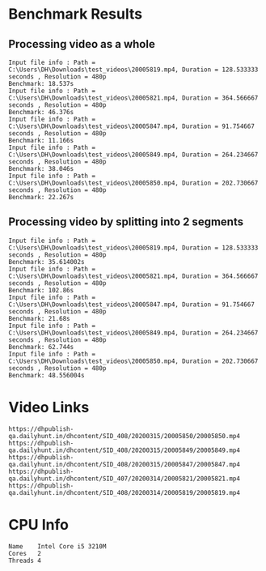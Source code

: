 # Benchmark Results

## Processing video as a whole 

    Input file info : Path = C:\Users\DH\Downloads\test_videos\20005819.mp4, Duration = 128.533333 seconds , Resolution = 480p
    Benchmark: 18.537s
    Input file info : Path = C:\Users\DH\Downloads\test_videos\20005821.mp4, Duration = 364.566667 seconds , Resolution = 480p
    Benchmark: 46.376s
    Input file info : Path = C:\Users\DH\Downloads\test_videos\20005847.mp4, Duration = 91.754667 seconds , Resolution = 480p
    Benchmark: 11.166s
    Input file info : Path = C:\Users\DH\Downloads\test_videos\20005849.mp4, Duration = 264.234667 seconds , Resolution = 480p
    Benchmark: 38.046s
    Input file info : Path = C:\Users\DH\Downloads\test_videos\20005850.mp4, Duration = 202.730667 seconds , Resolution = 480p
    Benchmark: 22.267s

## Processing video by splitting into 2 segments

    Input file info : Path = C:\Users\DH\Downloads\test_videos\20005819.mp4, Duration = 128.533333 seconds , Resolution = 480p
    Benchmark: 35.614002s
    Input file info : Path = C:\Users\DH\Downloads\test_videos\20005821.mp4, Duration = 364.566667 seconds , Resolution = 480p
    Benchmark: 102.86s
    Input file info : Path = C:\Users\DH\Downloads\test_videos\20005847.mp4, Duration = 91.754667 seconds , Resolution = 480p
    Benchmark: 21.68s
    Input file info : Path = C:\Users\DH\Downloads\test_videos\20005849.mp4, Duration = 264.234667 seconds , Resolution = 480p
    Benchmark: 62.744s
    Input file info : Path = C:\Users\DH\Downloads\test_videos\20005850.mp4, Duration = 202.730667 seconds , Resolution = 480p
    Benchmark: 48.556004s

# Video Links

    https://dhpublish-qa.dailyhunt.in/dhcontent/SID_408/20200315/20005850/20005850.mp4
    https://dhpublish-qa.dailyhunt.in/dhcontent/SID_408/20200315/20005849/20005849.mp4
    https://dhpublish-qa.dailyhunt.in/dhcontent/SID_408/20200315/20005847/20005847.mp4
    https://dhpublish-qa.dailyhunt.in/dhcontent/SID_407/20200314/20005821/20005821.mp4
    https://dhpublish-qa.dailyhunt.in/dhcontent/SID_408/20200314/20005819/20005819.mp4
    
# CPU Info

    Name	Intel Core i5 3210M
    Cores	2
    Threads	4
